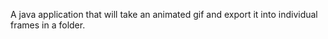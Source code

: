 A java application that will take an animated gif and export it into individual frames in a folder.
